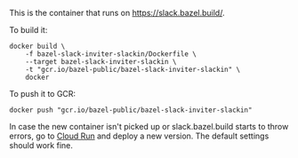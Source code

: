 This is the container that runs on https://slack.bazel.build/.

To build it:

```
docker build \
    -f bazel-slack-inviter-slackin/Dockerfile \
    --target bazel-slack-inviter-slackin \
    -t "gcr.io/bazel-public/bazel-slack-inviter-slackin" \
    docker
```

To push it to GCR:

```
docker push "gcr.io/bazel-public/bazel-slack-inviter-slackin"
```

In case the new container isn't picked up or slack.bazel.build starts to throw errors, go to [Cloud Run](https://console.cloud.google.com/run/deploy/us-central1/bazel-slack-inviter-slackin?project=bazel-public) and deploy a new version. The default settings should work fine.
